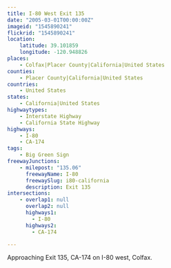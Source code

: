 ```yaml
---
title: I-80 West Exit 135
date: "2005-03-01T00:00:00Z"
imageid: "1545890241"
flickrid: "1545890241"
location:
    latitude: 39.101859
    longitude: -120.948826
places:
    - Colfax|Placer County|California|United States
counties:
    - Placer County|California|United States
countries:
    - United States
states:
    - California|United States
highwaytypes:
    - Interstate Highway
    - California State Highway
highways:
    - I-80
    - CA-174
tags:
    - Big Green Sign
freewayJunctions:
    - milepost: "135.06"
      freewayName: I-80
      freewaySlug: i80-california
      description: Exit 135
intersections:
    - overlap1: null
      overlap2: null
      highways1:
        - I-80
      highways2:
        - CA-174

---
```

Approaching Exit 135, CA-174 on I-80 west, Colfax.